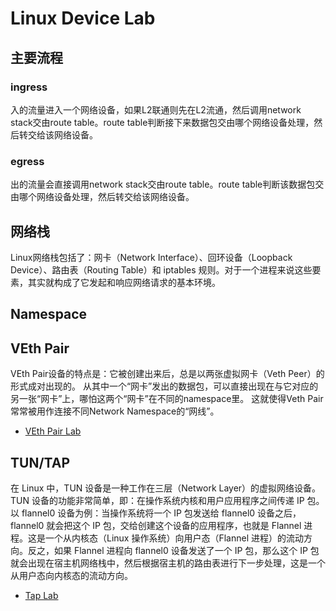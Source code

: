 # Linux Device Lab

## 主要流程

### ingress

入的流量进入一个网络设备，如果L2联通则先在L2流通，然后调用network stack交由route table。route table判断接下来数据包交由哪个网络设备处理，然后转交给该网络设备。

### egress

出的流量会直接调用network stack交由route table。route table判断该数据包交由哪个网络设备处理，然后转交给该网络设备。

## 网络栈

Linux网络栈包括了：网卡（Network Interface）、回环设备（Loopback Device）、路由表（Routing Table）和 iptables 规则。对于一个进程来说这些要素，其实就构成了它发起和响应网络请求的基本环境。

## Namespace


## VEth Pair
VEth Pair设备的特点是：它被创建出来后，总是以两张虚拟网卡（Veth Peer）的形式成对出现的。
从其中一个“网卡”发出的数据包，可以直接出现在与它对应的另一张“网卡”上，哪怕这两个“网卡”在不同的namespace里。
这就使得Veth Pair常常被用作连接不同Network Namespace的“网线”。

- [VEth Pair Lab](lab_veth/README.md)


## TUN/TAP

在 Linux 中，TUN 设备是一种工作在三层（Network Layer）的虚拟网络设备。TUN 设备的功能非常简单，即：在操作系统内核和用户应用程序之间传递 IP 包。以 flannel0 设备为例：当操作系统将一个 IP 包发送给 flannel0 设备之后，flannel0 就会把这个 IP 包，交给创建这个设备的应用程序，也就是 Flannel 进程。这是一个从内核态（Linux 操作系统）向用户态（Flannel 进程）的流动方向。反之，如果 Flannel 进程向 flannel0 设备发送了一个 IP 包，那么这个 IP 包就会出现在宿主机网络栈中，然后根据宿主机的路由表进行下一步处理，这是一个从用户态向内核态的流动方向。

- [Tap Lab](lab_tap/README.md)
